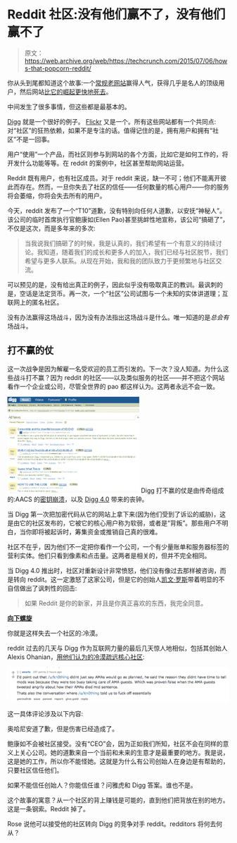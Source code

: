 # Reddit 社区:没有他们赢不了，没有他们赢不了

> 原文：<https://web.archive.org/web/https://techcrunch.com/2015/07/06/hows-that-popcorn-reddit/>

你从头到尾都知道这个故事:一个[常规老网站](https://web.archive.org/web/20221007194340/https://beta.techcrunch.com/2006/10/26/2004-video-clip-early-digg-demo-by-kevin-rose/)赢得人气，获得几乎是名人的顶级用户，然后网站[比它的崛起更快地死去](https://web.archive.org/web/20221007194340/https://beta.techcrunch.com/2010/10/25/digg-to-lay-off-37-percentof-staff/)。

中间发生了很多事情，但这些都是最基本的。

[Digg](https://web.archive.org/web/20221007194340/https://beta.techcrunch.com/2012/07/12/betaworks-acquires-digg/) 就是一个很好的例子。 [Flickr](https://web.archive.org/web/20221007194340/https://beta.techcrunch.com/2014/08/23/flickrs-acquisition-9-years-later/) 又是一个。所有这些网站都有一个共同点:对“社区”的狂热依赖，如果不是专注的话。值得记住的是，拥有用户和拥有“社区”不是一回事。

用户“使用”一个产品，而社区则参与到网站的各个方面，比如它是如何工作的，将开发什么功能等等。在 reddit 的案例中，社区甚至帮助网站运营。

Reddit 既有用户，也有社区成员。对于 reddit 来说，缺一不可；他们不能离开彼此而存在。然而，一旦你失去了社区的信任——任何数量的核心用户——你的服务将会萎缩，你将会失去所有的用户。

今天，reddit 发布了一个“T10”道歉，没有特别向任何人道歉，以安抚“神秘人”。该公司的临时首席执行官鲍康如(Ellen Pao)甚至挑衅性地宣称，该公司“搞砸了”，不仅是这次，而是多年来的多次:

> 当我说我们搞砸了的时候，我是认真的，我们希望有一个有意义的持续讨论。我知道，随着我们的成长和更多人的加入，我们已经与社区脱节，我们希望与更多人联系。从现在开始，我和我的团队致力于更频繁地与社区交流。

可以预见的是，没有给出真正的例子，因此似乎没有吸取真正的教训。最讽刺的是，空话是法定货币。再一次，一个“社区”公司试图与一个未知的实体讲道理；互联网上的匿名社区。

没有办法赢得这场战斗，因为没有办法指出这场战斗是什么。唯一知道的是*总会有*场战斗。

## **打不赢的仗**

这一次战争是因为解雇一名受欢迎的员工而引发的。下一次？没人知道。为什么这些战斗打不赢？因为 reddit 的社区——以及类似服务的社区——并不把这个网站看作一个企业或公司，尽管全世界的 pao 都这样认为。这两者永远不会一致。

![Screen Shot 2015-07-06 at 2.00.12 PM](img/55ffed7f90629b68c3c5fadc2066cc1f.png) Digg 打不赢的仗是由传奇组成的:AACS 的[密钥崩溃](https://web.archive.org/web/20221007194340/https://beta.techcrunch.com/2007/05/03/singing-protest-songs-users-paste-hd-dvd-encryption-key-everywhere/)，以及 [Digg 4.0](https://web.archive.org/web/20221007194340/https://beta.techcrunch.com/2010/09/07/kevin-rose-responds-to-digg-criticism-on-diggnation-mostly-tells-users-to-chill/) 带来的丧钟。

当 Digg 第一次把加密代码从它的网站上拿下来(因为他们受到了诉讼的威胁)，这是由它的社区发布的，它被它的核心用户称为软弱，或者是“背叛”。那些用户不明白，当你即将被起诉时，筹集资金或推销自己真的很难。

社区不在乎，因为他们不一定把你看作一个公司，一个有少量账单和服务器标签的营利实体。他们只看到像素和点击量。这两者是相关的，但并不完全相同。

当 Digg 4.0 推出时，社区对重新设计非常愤怒，他们没有像过去那样被咨询，而是转向 reddit。这一定激怒了这家公司，但是它的创始人[凯文·罗斯](https://web.archive.org/web/20221007194340/http://lazytechguys.com/wp-content/uploads/2012/03/kevin-rose-business-week.jpg)带着明显的不自信做出了讽刺性的回击:

> 如果 Reddit 是你的新家，并且是你真正喜欢的东西，我完全同意。

**[向下螺旋](https://web.archive.org/web/20221007194340/https://www.youtube.com/watch?v=9URZGTHR3tA)**

你就是这样失去一个社区的:冷漠。

reddit 过去的几天与 Digg 作为互联网力量的最后几天惊人地相似，包括其创始人 Alexis Ohanian，[用他们认为的冷漠疏远核心社区](https://web.archive.org/web/20221007194340/https://www.reddit.com/r/announcements/comments/3cbo4m/we_apologize/csu45wt):

![Screen Shot 2015-07-06 at 2.37.21 PM](img/88783d3b856343872ed4442188808817.png)

这一具体评论涉及以下内容:

奥哈尼安道了歉，但是伤害已经造成了。

鲍康如不会被社区接受。没有“CEO”会，因为正如我们所知，社区不会在同样的意义上关心公司。她的道歉来自一个当前和未来的生意才是最重要的地方。我是说，这是她的工作，所以你不能怪她。这就是为什么有公司创始人在身边是有帮助的，只要社区信任他们。

如果不能信任创始人？你能信任谁？问雅虎和 Digg 答案。谁也不是。

这个故事的寓意？从一个社区的背上赚钱是可能的，直到他们把背放在别的地方。这是一条钢索。Reddit 掉了。

Rose 说他可以接受他的社区转向 Digg 的竞争对手 reddit。redditors 将何去何从？